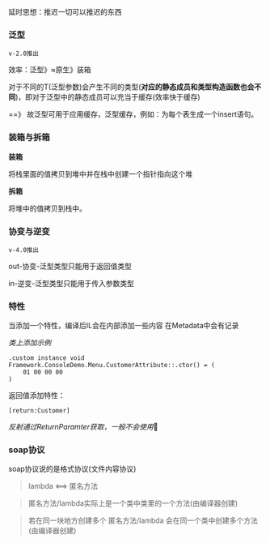 
延时思想：推迟一切可以推迟的东西

### 泛型 ###

	v-2.0推出

  效率：泛型》≈原生》装箱

  对于不同的T(泛型参数)会产生不同的类型(**对应的静态成员和类型构造函数也会不同**)，即对于泛型中的静态成员可以充当于缓存(效率快于缓存)

==》 故泛型可用于应用缓存，泛型缓存，例如：为每个表生成一个insert语句。

### 装箱与拆箱 ###

 **装箱**

  将栈里面的值拷贝到堆中并在栈中创建一个指针指向这个堆

 **拆箱**

  将堆中的值拷贝到栈中。

### 协变与逆变 ###

	v-4.0推出

  out-协变-泛型类型只能用于返回值类型 

  in-逆变-泛型类型只能用于传入参数类型

### 特性 ###

 当添加一个特性，编译后IL会在内部添加一些内容
 在Metadata中会有记录

*类上添加示例*

	.custom instance void Framework.ConsoleDemo.Menu.CustomerAttribute::.ctor() = (
		01 00 00 00
	)

 返回值添加特性：

	[return:Customer]

 *反射通过ReturnParamter获取，一般不会使用*🤣

### soap协议 ###

 soap协议说的是格式协议(文件内容协议)


> lambda <==> 匿名方法

> 匿名方法/lambda实际上是一个类中类里的一个方法(由编译器创建)

> 若在同一块地方创建多个 匿名方法/lambda 会在同一个类中创建多个方法(由编译器创建)


